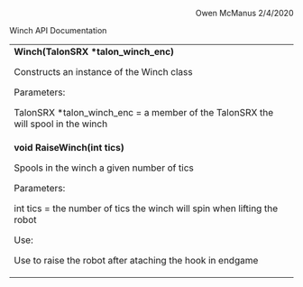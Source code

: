 <!----- Conversion time: 0.579 seconds.


Using this Markdown file:

1. Cut and paste this output into your source file.
2. See the notes and action items below regarding this conversion run.
3. Check the rendered output (headings, lists, code blocks, tables) for proper
   formatting and use a linkchecker before you publish this page.

Conversion notes:

* Docs to Markdown version 1.0β17
* Tue Feb 04 2020 18:07:04 GMT-0800 (PST)
* Source doc: https://docs.google.com/a/student.csd509j.net/open?id=1kw0c90MzhzvLyuGz5SmanO2S6valWcnoD6NrluF2Cis
----->


<p style="text-align: right">
Owen McManus 2/4/2020</p>


Winch API Documentation


<table>
  <tr>
   <td><strong>Winch(TalonSRX *talon_winch_enc)</strong>
<p>
Constructs an instance of the Winch class
<p>
Parameters: 
<p>
TalonSRX *talon_winch_enc = a member of the TalonSRX the will spool in the winch
   </td>
  </tr>
  <tr>
   <td><strong>void RaiseWinch(int tics)</strong>
<p>
Spools in the winch a given number of tics
<p>
Parameters:
<p>
int tics = the number of tics the winch will spin when lifting the robot
<p>
Use:
<p>
Use to raise the robot after ataching the hook in endgame
   </td>
  </tr>
</table>



<!-- Docs to Markdown version 1.0β17 -->

